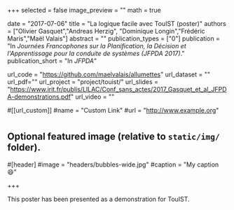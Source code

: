+++
selected = false
image_preview = ""
math = true

date = "2017-07-06"
title = "La logique facile avec TouIST (poster)"
authors = ["Olivier Gasquet","Andreas Herzig", "Dominique Longin","Frédéric Maris","Maël Valais"]
abstract = ""
publication_types = ["0"]
publication = "In *Journées Francophones sur la Planification, la Décision et l'Apprentissage pour la conduite de systèmes (JFPDA 2017)*."
publication_short = "In *JFPDA*"

url_code = "https://github.com/maelvalais/allumettes"
url_dataset = ""
url_pdf=""
url_project = "project/touist/"
url_slides = "https://www.irit.fr/publis/LILAC/Conf_sans_actes/2017_Gasquet_et_al_JFPDA-demonstrations.pdf"
url_video = ""

#[[url_custom]]
#name = "Custom Link"
#url = "http://www.example.org"
#
## Optional featured image (relative to `static/img/` folder).
#[header]
#image = "headers/bubbles-wide.jpg"
#caption = "My caption :smile:"

+++

This poster has been presented as a demonstration for TouIST.
